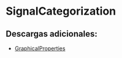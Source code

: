 # SignalCategorization

## Descargas adicionales:
- [GraphicalProperties](https://github.com/mgonzalez-94/GraphicalProperties)
